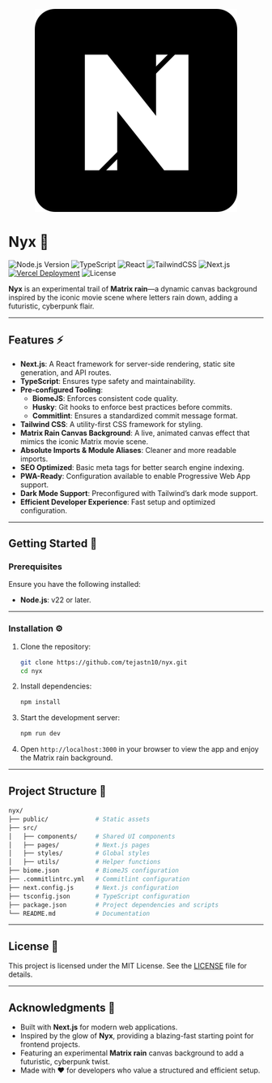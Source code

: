 <p align="center">
  <img src="logo.svg" alt="Logo">
</p>

# Nyx 🌟

![Node.js Version](https://img.shields.io/badge/Node.js-22%2B-339933?logo=nodedotjs&logoColor=white)
![TypeScript](https://img.shields.io/badge/TypeScript-5%2B-007ACC?logo=typescript&logoColor=white)
![React](https://img.shields.io/badge/React-19%2B-61DAFB?logo=react&logoColor=white)
![TailwindCSS](https://img.shields.io/badge/Tailwind%20CSS-v4%2B-00bcff?logo=tailwind-css&logoColor=white)
![Next.js](https://img.shields.io/badge/Next.js-15%2B-000000?logo=nextdotjs&logoColor=white)
[![Vercel Deployment](https://img.shields.io/badge/Deployed%20on-Vercel-000000?logo=vercel&logoColor=white)](https://vercel.com)
![License](https://img.shields.io/badge/License-MIT-yellow?logo=open-source-initiative&logoColor=white)

**Nyx** is an experimental trail of **Matrix rain**—a dynamic canvas background inspired by the iconic movie scene where letters rain down, adding a futuristic, cyberpunk flair.

---

## Features ⚡

- **Next.js**: A React framework for server-side rendering, static site generation, and API routes.
- **TypeScript**: Ensures type safety and maintainability.
- **Pre-configured Tooling**:
  - **BiomeJS**: Enforces consistent code quality.
  - **Husky**: Git hooks to enforce best practices before commits.
  - **Commitlint**: Ensures a standardized commit message format.
- **Tailwind CSS**: A utility-first CSS framework for styling.
- **Matrix Rain Canvas Background**: A live, animated canvas effect that mimics the iconic Matrix movie scene.
- **Absolute Imports & Module Aliases**: Cleaner and more readable imports.
- **SEO Optimized**: Basic meta tags for better search engine indexing.
- **PWA-Ready**: Configuration available to enable Progressive Web App support.
- **Dark Mode Support**: Preconfigured with Tailwind’s dark mode support.
- **Efficient Developer Experience**: Fast setup and optimized configuration.

---

## Getting Started 🚀

### Prerequisites

Ensure you have the following installed:

- **Node.js**: v22 or later.

---

### Installation ⚙️

1. Clone the repository:

   ```bash
   git clone https://github.com/tejastn10/nyx.git
   cd nyx
   ```

2. Install dependencies:

   ```bash
   npm install
   ```

3. Start the development server:

   ```bash
   npm run dev
   ```

4. Open `http://localhost:3000` in your browser to view the app and enjoy the Matrix rain background.

---

## Project Structure 📂

```bash
nyx/
├── public/             # Static assets
├── src/
│   ├── components/     # Shared UI components
│   ├── pages/          # Next.js pages
│   ├── styles/         # Global styles
│   ├── utils/          # Helper functions
├── biome.json          # BiomeJS configuration
├── .commitlintrc.yml   # Commitlint configuration
├── next.config.js      # Next.js configuration
├── tsconfig.json       # TypeScript configuration
├── package.json        # Project dependencies and scripts
└── README.md           # Documentation
```

---

## License 📜

This project is licensed under the MIT License. See the [LICENSE](LICENSE.md) file for details.

---

## Acknowledgments 🙌

- Built with **Next.js** for modern web applications.
- Inspired by the glow of **Nyx**, providing a blazing-fast starting point for frontend projects.
- Featuring an experimental **Matrix rain** canvas background to add a futuristic, cyberpunk twist.
- Made with ❤️ for developers who value a structured and efficient setup.

